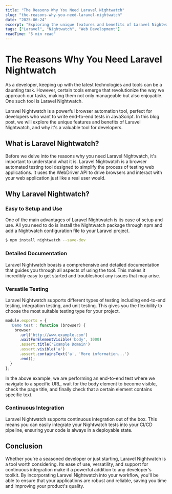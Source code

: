 ```yaml
---
title: "The Reasons Why You Need Laravel Nightwatch"
slug: "the-reasons-why-you-need-laravel-nightwatch"
date: "2025-06-24"
excerpt: "Exploring the unique features and benefits of Laravel Nightwatch, and why it's a valuable tool for developers."
tags: ["Laravel", "Nightwatch", "Web Development"]
readTime: "5 min read"
---
```


# The Reasons Why You Need Laravel Nightwatch

As a developer, keeping up with the latest technologies and tools can be a daunting task. However, certain tools emerge that revolutionize the way we approach our tasks, making them not only manageable but also enjoyable. One such tool is Laravel Nightwatch.

Laravel Nightwatch is a powerful browser automation tool, perfect for developers who want to write end-to-end tests in JavaScript. In this blog post, we will explore the unique features and benefits of Laravel Nightwatch, and why it's a valuable tool for developers.

## What is Laravel Nightwatch?

Before we delve into the reasons why you need Laravel Nightwatch, it's important to understand what it is. Laravel Nightwatch is a browser automated testing tool designed to simplify the process of testing web applications. It uses the WebDriver API to drive browsers and interact with your web application just like a real user would. 

## Why Laravel Nightwatch?

### Easy to Setup and Use

One of the main advantages of Laravel Nightwatch is its ease of setup and use. All you need to do is install the Nightwatch package through npm and add a Nightwatch configuration file to your Laravel project.

```bash
$ npm install nightwatch --save-dev
```

### Detailed Documentation

Laravel Nightwatch boasts a comprehensive and detailed documentation that guides you through all aspects of using the tool. This makes it incredibly easy to get started and troubleshoot any issues that may arise.

### Versatile Testing

Laravel Nightwatch supports different types of testing including end-to-end testing, integration testing, and unit testing. This gives you the flexibility to choose the most suitable testing type for your project.

```javascript
module.exports = {
  'Demo test': function (browser) {
    browser
      .url('http://www.example.com')
      .waitForElementVisible('body', 1000)
      .assert.title('Example Domain')
      .assert.visible('a')
      .assert.containsText('a', 'More information...')
      .end();
  }
};
```

In the above example, we are performing an end-to-end test where we navigate to a specific URL, wait for the body element to become visible, check the page title, and finally check that a certain element contains specific text.

### Continuous Integration

Laravel Nightwatch supports continuous integration out of the box. This means you can easily integrate your Nightwatch tests into your CI/CD pipeline, ensuring your code is always in a deployable state.

## Conclusion

Whether you're a seasoned developer or just starting, Laravel Nightwatch is a tool worth considering. Its ease of use, versatility, and support for continuous integration make it a powerful addition to any developer's toolkit. By incorporating Laravel Nightwatch into your workflow, you'll be able to ensure that your applications are robust and reliable, saving you time and improving your product's quality.
